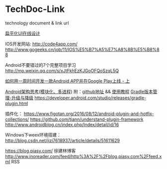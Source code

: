 # TechDoc-Link
technology document &amp; link url

[扁平化UI在线设计](https://www.materialpalette.com/) 

 IOS开发网站:
 http://code4app.com/
 http://www.gogeeks.cn/job/11/IOS%E5%B7%A5%E7%A8%8B%E5%B8%88 
 
 Android不要错过的7个完整项目学习 http://mp.weixin.qq.com/s/xJtFkhEzKJGoOFQoSzqL5Q
 
 [如何用一周时间开发一款Android APP并在Google Play上线 - 上](http://www.jianshu.com/p/b08e3ef22bce)
 
 [Android架构思考(模块化、多进程)](http://blog.spinytech.com/2016/12/28/android_modularization/) 附：[github地址](https://github.com/SpinyTech/ModularizationArchitecture) && [使用教程](http://blog.spinytech.com/2017/02/01/ma_get_start_cn/)
 [Gradle版本管理-升级与降级](http://hucaihua.cn/2016/09/27/Gradle_upgrade/)
 https://developer.android.com/studio/releases/gradle-plugin.html
 
插件化：
https://www.figotan.org/2016/08/12/android-plugin-and-hotfix-collections/
https://github.com/tiann/understand-plugin-framework
http://www.androidblog.cn/index.php/Index/detail/id/16

Windows下weex环境搭建：
http://blog.csdn.net/jizi7618937/article/details/51611629

https://blog.piasy.com/ 徐建林博客
http://www.inoreader.com/feed/http%3A%2F%2Fblog.piasy.com%2Ffeed.xml RSS
